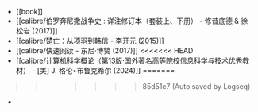 - [[book]]
- [[calibre/伯罗奔尼撒战争史 : 详注修订本（套装上、下册） - 修昔底德 & 徐松岩 (2017)]]
- [[calibre/楚亡：从项羽到韩信 - 李开元 (2015)]]
- [[calibre/快速阅读 - 东尼·博赞 (2017)]]
<<<<<<< HEAD
- [[calibre/计算机科学概论（第13版·国外著名高等院校信息科学与技术优秀教材） - [美] J. 格伦•布鲁克希尔 (2024)]]
=======
>>>>>>> 85d51e7 (Auto saved by Logseq)
-